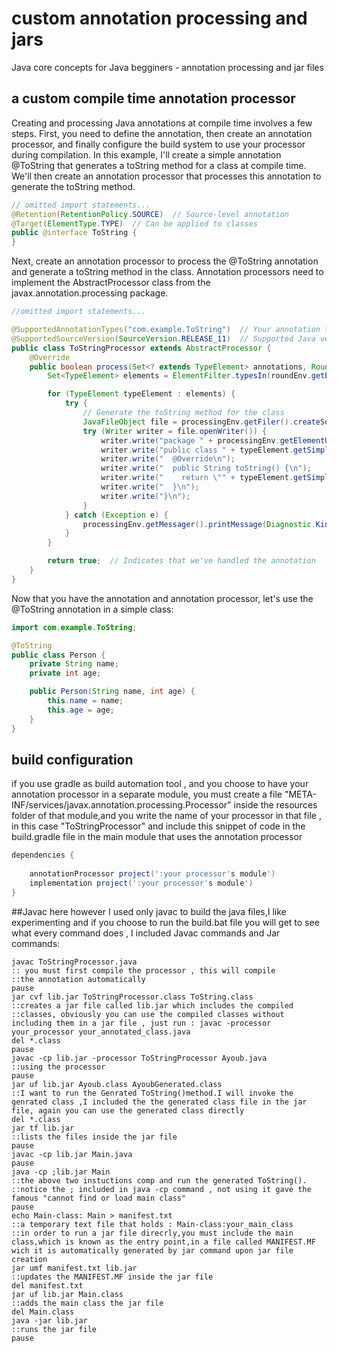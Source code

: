 # custom annotation processing and jars
 Java core concepts for Java begginers - annotation processing and jar files
 ## a custom compile time annotation processor
 Creating and processing Java annotations at compile time involves a few steps. First, you need to define the annotation, then create an annotation processor, and finally configure the build system to use your processor during compilation.
In this example, I'll create a simple annotation @ToString that generates a toString method for a class at compile time. We'll then create an annotation processor that processes this annotation to generate the toString method.
```java
// omitted import statements...
@Retention(RetentionPolicy.SOURCE)  // Source-level annotation
@Target(ElementType.TYPE)  // Can be applied to classes
public @interface ToString {
}
```
Next, create an annotation processor to process the @ToString annotation and generate a toString method in the class. Annotation processors need to implement the AbstractProcessor class from the javax.annotation.processing package.

```java
//omitted import statements...

@SupportedAnnotationTypes("com.example.ToString")  // Your annotation type
@SupportedSourceVersion(SourceVersion.RELEASE_11)  // Supported Java version
public class ToStringProcessor extends AbstractProcessor {
    @Override
    public boolean process(Set<? extends TypeElement> annotations, RoundEnvironment roundEnv) {
        Set<TypeElement> elements = ElementFilter.typesIn(roundEnv.getElementsAnnotatedWith(ToString.class));

        for (TypeElement typeElement : elements) {
            try {
                // Generate the toString method for the class
                JavaFileObject file = processingEnv.getFiler().createSourceFile(typeElement.getQualifiedName() + "Generated");
                try (Writer writer = file.openWriter()) {
                    writer.write("package " + processingEnv.getElementUtils().getPackageOf(typeElement).getQualifiedName() + ";\n\n");
                    writer.write("public class " + typeElement.getSimpleName() + "Generated {\n");
                    writer.write("  @Override\n");
                    writer.write("  public String toString() {\n");
                    writer.write("    return \"" + typeElement.getSimpleName() + " instance\";\n");
                    writer.write("  }\n");
                    writer.write("}\n");
                }
            } catch (Exception e) {
                processingEnv.getMessager().printMessage(Diagnostic.Kind.ERROR, "Error processing @ToString: " + e.getMessage());
            }
        }

        return true;  // Indicates that we've handled the annotation
    }
}
```
Now that you have the annotation and annotation processor, let's use the @ToString annotation in a simple class:

```java
import com.example.ToString;

@ToString
public class Person {
    private String name;
    private int age;

    public Person(String name, int age) {
        this.name = name;
        this.age = age;
    }
}

```
## build configuration 
if you use gradle as build automation tool , and you choose to have your annotation processor in a separate module,
you must create a file "META-INF/services/javax.annotation.processing.Processor" inside the resources folder of that module,and you write the name of your processor in that file , in this case "ToStringProcessor" and include this snippet of code in the build.gradle file in the main module that uses the annotation processor 
```groovy
dependencies {
    
    annotationProcessor project(':your processor's module')
    implementation project(':your processor's module')
}
```
##Javac
here however I used only javac to build the java files,I like experimenting and if you choose to run the build.bat 
file you will get to see what every command does , I included Javac commands and Jar commands:

```batch
javac ToStringProcessor.java
:: you must first compile the processor , this will compile 
::the annotation automatically
pause
jar cvf lib.jar ToStringProcessor.class ToString.class
::creates a jar file called lib.jar which includes the compiled
::classes, obviously you can use the compiled classes without including them in a jar file , just run : javac -processor your_processor your_annotated_class.java
del *.class
pause
javac -cp lib.jar -processor ToStringProcessor Ayoub.java
::using the processor
pause
jar uf lib.jar Ayoub.class AyoubGenerated.class
::I want to run the Genrated ToString()method.I will invoke the genrated class ,I included the the generated class file in the jar file, again you can use the generated class directly
del *.class
jar tf lib.jar
::lists the files inside the jar file 
pause
javac -cp lib.jar Main.java
pause
java -cp ;lib.jar Main
::the above two instuctions comp and run the generated ToString().
::notice the ; included in java -cp command , not using it gave the famous "cannot find or load main class"
pause
echo Main-class: Main > manifest.txt
::a temporary text file that holds : Main-class:your_main_class
::in order to run a jar file direcrly,you must include the main class,which is known as the entry point,in a file called MANIFEST.MF wich it is automatically generated by jar command upon jar file creation
jar umf manifest.txt lib.jar
::updates the MANIFEST.MF inside the jar file
del manifest.txt
jar uf lib.jar Main.class
::adds the main class the jar file 
del Main.class
java -jar lib.jar
::runs the jar file
pause
```
